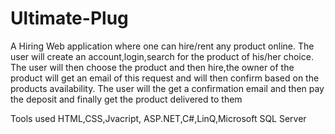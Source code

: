 # Ultimate-Plug
A Hiring Web application where one can hire/rent any product online. The user will create an account,login,search for the product of his/her choice. The user will then choose the product and then hire,the owner of the product will get an email of this request and will then confirm based on the products availability. The user will the get a confirmation email and then pay the deposit and finally get the product delivered to them

Tools used
HTML,CSS,Jvacript, ASP.NET,C#,LinQ,Microsoft SQL Server
